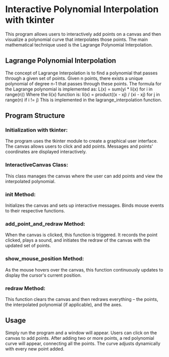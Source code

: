 # Interactive Polynomial Interpolation with tkinter
This program allows users to interactively add points on a canvas and then visualize a polynomial curve that interpolates those points. The main mathematical technique used is the Lagrange Polynomial Interpolation.
## Lagrange Polynomial Interpolation
The concept of Lagrange Interpolation is to find a polynomial that passes through a given set of points. Given n points, there exists a unique polynomial of degree n-1 that passes through these points. The formula for the Lagrange polynomial is implemented as:
L(x) = sum(yi * li(x) for i in range(n))
Where the li(x) function is:
li(x) = product((x - xj) / (xi - xj) for j in range(n) if i != j)
This is implemented in the lagrange_interpolation function.

## Program Structure
### Initialization with tkinter:
The program uses the tkinter module to create a graphical user interface. The canvas allows users to click and add points. Messages and points' coordinates are displayed interactively.

### InteractiveCanvas Class:
This class manages the canvas where the user can add points and view the interpolated polynomial.

### __init__ Method:
Initializes the canvas and sets up interactive messages. Binds mouse events to their respective functions.

### add_point_and_redraw Method:
When the canvas is clicked, this function is triggered. It records the point clicked, plays a sound, and initiates the redraw of the canvas with the updated set of points.

### show_mouse_position Method:
As the mouse hovers over the canvas, this function continuously updates to display the cursor's current position.

### redraw Method: 
This function clears the canvas and then redraws everything – the points, the interpolated polynomial (if applicable), and the axes.

## Usage
Simply run the program and a window will appear. Users can click on the canvas to add points. After adding two or more points, a red polynomial curve will appear, connecting all the points. The curve adjusts dynamically with every new point added.
